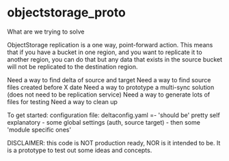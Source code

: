 # objectstorage_proto

What are we trying to solve

ObjectStorage replication is a one way, point-forward action.
This means that if you have a bucket in one region, and you want to replicate it to another region, you can do that but any data that exists in the source bucket will not be replicated to the destination region.

Need a way to find delta of source and target
Need a way to find source files created before X date
Need a way to prototype a multi-sync solution (does not need to be replication service)
Need a way to generate lots of files for testing
Need a way to clean up


To get started:
configuration file: deltaconfig.yaml
 =- 'should be' pretty self explanatory - some global settings (auth, source target) - then some 'module specific ones'


 DISCLAIMER:  this code is NOT production ready, NOR is it intended to be.  It is a prototype to test out some ideas and concepts.  